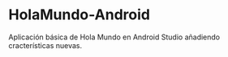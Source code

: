 # HolaMundo-Android
Aplicación básica de Hola Mundo en Android Studio añadiendo cracterísticas nuevas.
